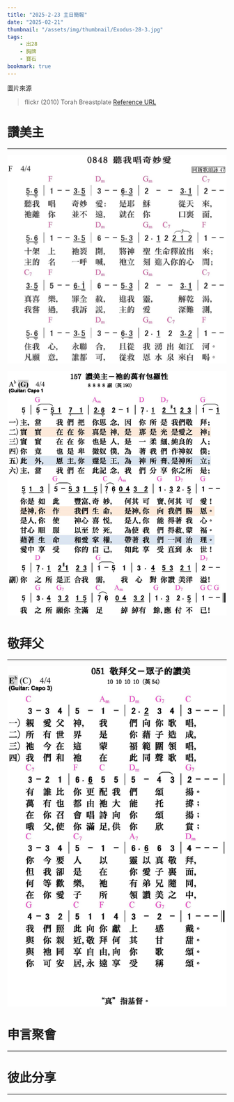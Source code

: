 ```yaml
---
title: "2025-2-23 主日簡報"
date: "2025-02-21"
thumbnail: "/assets/img/thumbnail/Exodus-28-3.jpg"
tags:
    - 出28
    - 胸牌
    - 寶石
bookmark: true
---
```


圖片來源
> flickr (2010) Torah Breastplate [Reference URL](https://www.flickr.com/photos/12090437@N04/4708945071/) 

# 讚美主
___

![補充本-0848-聽我唱奇妙愛](/assets/img/hymns/hymn-supplement-848.jpg "補充本-0848-聽我唱奇妙愛")

![大本詩歌-157-讚美主-祂的萬有包羅性](/assets/img/hymns/hymn-157.jpg "大本詩歌-157-讚美主-祂的萬有包羅性")

# 敬拜父
___

![大本詩歌-051-敬拜父-眾子的讚美](/assets/img/hymns/hymn-51.jpg "大本詩歌-051-敬拜父-眾子的讚美")

# 申言聚會
___

# 彼此分享
___
